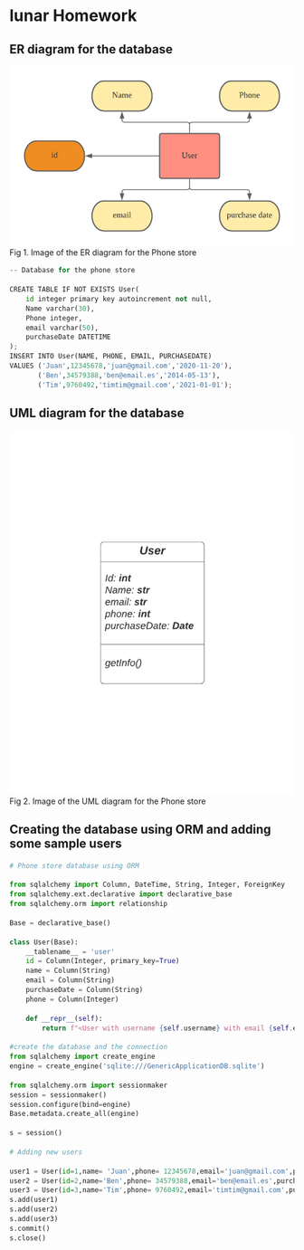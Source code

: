 # lunar Homework

## ER diagram for the database
![](https://github.com/TimurGar/Unit-3/blob/main/ER%20diagram%20for%20Phone%20Store%20Application.png)
Fig 1. Image of the ER diagram for the Phone store

```.py
-- Database for the phone store

CREATE TABLE IF NOT EXISTS User(
    id integer primary key autoincrement not null,
    Name varchar(30),
    Phone integer,
    email varchar(50),
    purchaseDate DATETIME
);
INSERT INTO User(NAME, PHONE, EMAIL, PURCHASEDATE)
VALUES ('Juan',12345678,'juan@gmail.com','2020-11-20'),
       ('Ben',34579388,'ben@email.es','2014-05-13'),
       ('Tim',9760492,'timtim@gmail.com','2021-01-01');
```

## UML diagram for the database
![](https://github.com/TimurGar/Unit-3/blob/main/UML%20diagram%20for%20Phone%20store.png)
Fig 2. Image of the UML diagram for the Phone store

## Creating the database using ORM and adding some sample users
```.py
# Phone store database using ORM

from sqlalchemy import Column, DateTime, String, Integer, ForeignKey
from sqlalchemy.ext.declarative import declarative_base
from sqlalchemy.orm import relationship

Base = declarative_base()

class User(Base):
    __tablename__ = 'user'
    id = Column(Integer, primary_key=True)
    name = Column(String)
    email = Column(String)
    purchaseDate = Column(String)
    phone = Column(Integer)

    def __repr__(self):
        return f"<User with username {self.username} with email {self.email}>"

#create the database and the connection
from sqlalchemy import create_engine
engine = create_engine('sqlite:///GenericApplicationDB.sqlite')

from sqlalchemy.orm import sessionmaker
session = sessionmaker()
session.configure(bind=engine)
Base.metadata.create_all(engine)

s = session()

# Adding new users

user1 = User(id=1,name= 'Juan',phone= 12345678,email='juan@gmail.com',purchaseDate='2020-11-20')
user2 = User(id=2,name='Ben',phone= 34579388,email='ben@email.es',purchaseDate='2014-05-13')
user3 = User(id=3,name='Tim',phone= 9760492,email='timtim@gmail.com',purchaseDate='2021-01-01')
s.add(user1)
s.add(user2)
s.add(user3)
s.commit()
s.close()
```
